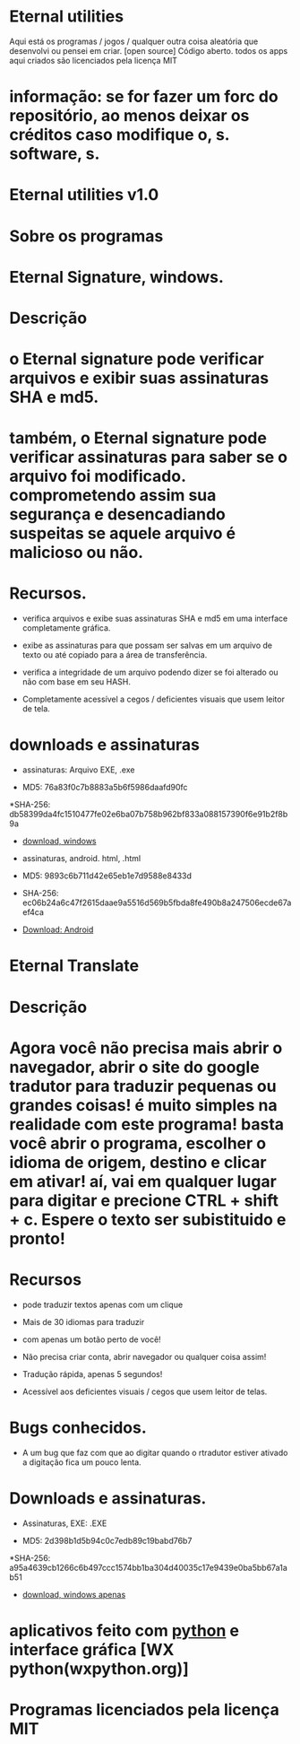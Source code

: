 # Eternal utilities

Aqui está os programas / jogos / qualquer outra coisa aleatória que desenvolvi ou pensei em criar. [open source] Código aberto. todos os apps aqui criados são licenciados pela licença MIT


# informação:  se for fazer um forc do repositório, ao menos deixar os créditos caso modifique o, s. software, s. 


# Eternal utilities v1.0


# Sobre os programas


# Eternal Signature, windows.


# Descrição


# o Eternal signature pode verificar arquivos e exibir suas assinaturas SHA e md5.

# também, o Eternal signature pode verificar assinaturas para saber se o arquivo foi modificado. comprometendo assim sua segurança e desencadiando suspeitas se aquele arquivo é malicioso ou não.


# Recursos.


* verifica arquivos e exibe suas assinaturas SHA e md5 em uma interface completamente gráfica.


* exibe as assinaturas para que possam ser salvas em um arquivo de texto ou até copiado para a área de transferência.


* verifica a integridade de um arquivo podendo dizer se foi alterado ou não com base em seu HASH.


* Completamente acessível a cegos / deficientes visuais que usem leitor de tela.


# downloads e assinaturas


* assinaturas: Arquivo EXE, .exe


* MD5: 76a83f0c7b8883a5b6f5986daafd90fc


*SHA-256: db58399da4fc1510477fe02e6ba07b758b962bf833a088157390f6e91b2f8b9a


* [download, windows](https://github.com/azurejoga/meus-apps/releases/download/EternalSignature1.0/Eternal-Signature-windows.zip)


* assinaturas, android. html, .html


* MD5: 9893c6b711d42e65eb1e7d9588e8433d


* SHA-256: ec06b24a6c47f2615daae9a5516d569b5fbda8fe490b8a247506ecde67aef4ca


* [Download: Android](https://github.com/azurejoga/meus-apps/releases/download/EternalSignature1.0/Eternal-Signature-android.zip)


# Eternal Translate


# Descrição


#  Agora você não precisa mais abrir o navegador, abrir o site do google tradutor para traduzir pequenas ou grandes coisas! é muito simples na realidade com este programa! basta você abrir o programa, escolher o idioma de origem, destino e clicar em ativar! aí, vai em qualquer lugar para digitar e precione CTRL + shift + c. Espere o texto ser subistituido e pronto!


# Recursos


* pode traduzir textos apenas com um clique


* Mais de 30 idiomas para traduzir


* com apenas um botão perto de você!


* Não precisa criar conta, abrir navegador ou qualquer coisa assim!


* Tradução rápida, apenas 5 segundos!


* Acessível aos deficientes visuais / cegos que usem leitor de telas.


# Bugs conhecidos.


* A um bug que faz com que ao digitar quando o rtradutor estiver ativado a digitação fica um pouco lenta.


# Downloads e assinaturas.


* Assinaturas, EXE: .EXE


* MD5: 2d398b1d5b94c0c7edb89c19babd76b7


*SHA-256: a95a4639cb1266c6b497ccc1574bb1ba304d40035c17e9439e0ba5bb67a1ab51


* [download, windows apenas](https://github.com/azurejoga/meus-apps/releases/download/eternal-translate-keyboard/Eternal-translate-windows.zip)


# aplicativos feito com [python](python.org) e interface gráfica  [WX python(wxpython.org)]


# Programas licenciados pela licença MIT